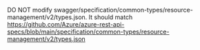 DO NOT modify swagger/specification/common-types/resource-management/v2/types.json. 
It should match https://github.com/Azure/azure-rest-api-specs/blob/main/specification/common-types/resource-management/v2/types.json